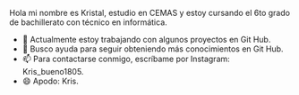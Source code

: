 Hola mi nombre es Kristal, estudio en CEMAS y estoy cursando el 6to grado de bachillerato con técnico en informática.
  
- 🔭 Actualmente estoy trabajando con algunos proyectos en Git Hub.
- 🤔 Busco ayuda para seguir obteniendo más conocimientos en Git Hub.
- 📫 Para contactarse conmigo, escríbame por Instagram: Kris_bueno1805.
- 😄 Apodo: Kris.


